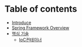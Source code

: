 # Table of contents

* [Introduce](README.md)
* [Spring Framework Overview](overview.md)
* [핵심 기술](core-technologies/README.md)
  * [IoC컨테이너](core-technologies/ioc-container.md)
